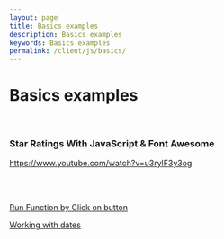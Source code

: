 ```yaml
---
layout: page
title: Basics examples
description: Basics examples
keywords: Basics examples
permalink: /client/js/basics/
---
```


# Basics examples

<br/>

### Star Ratings With JavaScript & Font Awesome

https://www.youtube.com/watch?v=u3rylF3y3og

<br/>
<br/>

<a href="/client/js/run-function-by-click-on-button/">Run Function by Click on button</a>

<a href="/client/js/dates/">Working with dates</a>
